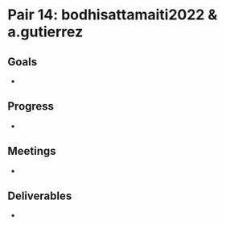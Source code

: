 # Pair 14: bodhisattamaiti2022 & a.gutierrez

## Goals
- 

## Progress
- 

## Meetings
- 

## Deliverables
- 
